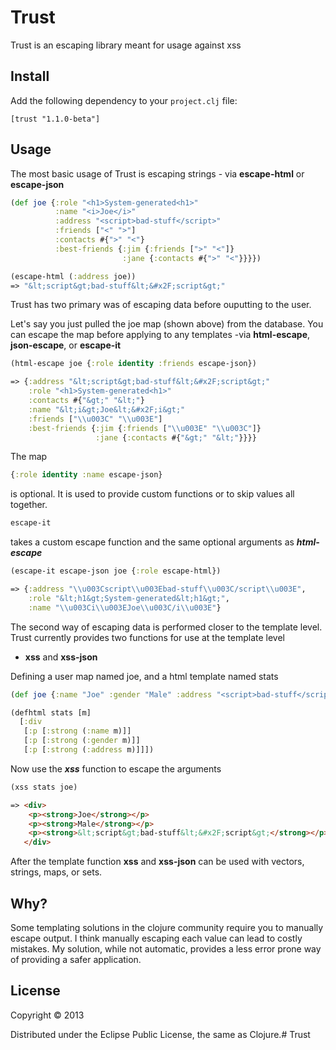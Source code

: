 # Trust

Trust is an escaping library meant for usage against xss

Install
-------

Add the following dependency to your `project.clj` file:

    [trust "1.1.0-beta"]

## Usage

The most basic usage of Trust is escaping strings - via
**escape-html** or **escape-json**  

```clojure
(def joe {:role "<h1>System-generated<h1>"
          :name "<i>Joe</i>"
          :address "<script>bad-stuff</script>"
          :friends ["<" ">"]
          :contacts #{">" "<"}
          :best-friends {:jim {:friends [">" "<"]}
                         :jane {:contacts #{">" "<"}}}})                  
```

```clojure
(escape-html (:address joe)) 
=> "&lt;script&gt;bad-stuff&lt;&#x2F;script&gt;"
```

Trust has two primary was of escaping data before ouputting to the user.

Let's say you just pulled the joe map (shown above) from the database. You can escape the map before applying to any templates
-via **html-escape**, **json-escape**, or **escape-it**


```clojure
(html-escape joe {:role identity :friends escape-json})
```

```clojure
=> {:address "&lt;script&gt;bad-stuff&lt;&#x2F;script&gt;" 
    :role "<h1>System-generated<h1>" 
    :contacts #{"&gt;" "&lt;"} 
    :name "&lt;i&gt;Joe&lt;&#x2F;i&gt;" 
    :friends ["\\u003C" "\\u003E"] 
    :best-friends {:jim {:friends ["\\u003E" "\\u003C"]} 
                   :jane {:contacts #{"&gt;" "&lt;"}}}}
```

The map 
```clojure 
{:role identity :name escape-json}
``` 
is optional.
It is used to provide custom functions or to skip values all together.


```clojure 
escape-it
``` 
takes a custom escape function and the same
optional arguments as ***html-escape***

```clojure 
(escape-it escape-json joe {:role escape-html})
```

```clojure
=> {:address "\\u003Cscript\\u003Ebad-stuff\\u003C/script\\u003E", 
    :role "&lt;h1&gt;System-generated&lt;h1&gt;", 
    :name "\\u003Ci\\u003EJoe\\u003C/i\\u003E"}
```

The second way of escaping data is performed closer to the template
level.  Trust currently provides two functions for use at the template level
- **xss** and **xss-json** 

Defining a user map named joe, and a html template named stats

```clojure 
(def joe {:name "Joe" :gender "Male" :address "<script>bad-stuff</script>"})
```

```clojure
(defhtml stats [m]
  [:div
   [:p [:strong (:name m)]]
   [:p [:strong (:gender m)]]
   [:p [:strong (:address m)]]])
```

Now use the ***xss*** function to escape the arguments

```clojure 
(xss stats joe) 
```

```html
=> <div>
	<p><strong>Joe</strong></p>
   	<p><strong>Male</strong></p>
   	<p><strong>&lt;script&gt;bad-stuff&lt;&#x2F;script&gt;</strong></p>
   </div>
```

After the template function **xss** and **xss-json** can be used with vectors, strings, maps, or sets.


## Why?

Some templating solutions in the clojure community require you to
manually escape output.  I think manually escaping each value can lead 
to costly mistakes.  My solution, while not automatic, provides a
less error prone way of providing a safer application.


## License

Copyright © 2013 

Distributed under the Eclipse Public License, the same as Clojure.# Trust



